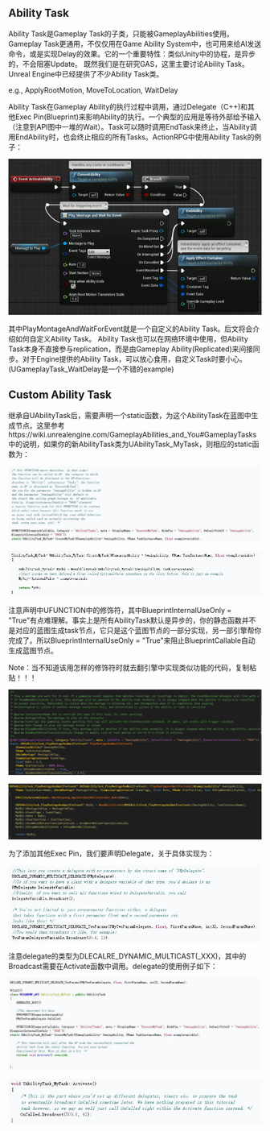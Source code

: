 ## Ability Task

Ability Task是Gameplay Task的子类，只能被GameplayAbilities使用。Gameplay Task更通用，不仅仅用在Game Ability System中，也可用来给AI发送命令，或是实现Delay的效果。它的一个重要特性：类似Unity中的协程，是异步的，不会阻塞Update。
既然我们是在研究GAS，这里主要讨论Ability Task。Unreal Engine中已经提供了不少Ability Task类。

e.g., ApplyRootMotion, MoveToLocation, WaitDelay

Ability Task在Gameplay Ability的执行过程中调用，通过Delegate（C++)和其他Exec Pin(Blueprint)来影响Ability的执行。一个典型的应用是等待外部给予输入（注意到API图中一堆的Wait）。Task可以随时调用EndTask来终止，当Ability调用EndAbility时，也会终止相应的所有Tasks。ActionRPG中使用Ability Task的例子：

![](PlayMontage.png)

其中PlayMontageAndWaitForEvent就是一个自定义的Ability Task。后文将会介绍如何自定义Ability Task。
Ability Task也可以在网络环境中使用，但Ability Task本身不直接参与replication，而是由Gameplay Ability(Replicated)来间接同步。对于Engine提供的Ability Task，可以放心食用，自定义Task时要小心。
(UGameplayTask_WaitDelay是一个不错的example)

## Custom Ability Task

继承自UAbilityTask后，需要声明一个static函数，为这个AbilityTask在蓝图中生成节点。这里参考https://wiki.unrealengine.com/GameplayAbilities_and_You#GameplayTasks
中的说明，如果你的新AbilityTask类为UAbilityTask_MyTask，则相应的static函数为：

![](Declaration.png)

![](implementation.png)


注意声明中UFUNCTION中的修饰符，其中BlueprintInternalUseOnly = "True"有点难理解。事实上是所有AbilityTask默认是异步的，你的静态函数并不是对应的蓝图生成task节点，它只是这个蓝图节点的一部分实现，另一部引擎帮你完成了。所以BlueprintInternalUseOnly = "True"来阻止BlueprintCallable自动生成蓝图节点。

Note：当不知道该用怎样的修饰符时就去翻引擎中实现类似功能的代码，复制粘贴！！！

![](RPGAbilityTask_PlayMontageAndWaitForEventh.png)

![](RPGAbilityTask_PlayMontageAndWaitForEvent.png)

为了添加其他Exec Pin，我们要声明Delegate，关于具体实现为：

![](Delegate.png)

注意delegate的类型为DLECALRE_DYNAMIC_MULTICAST(_XXX)，其中的Broadcast需要在Activate函数中调用。delegate的使用例子如下：

![](DelegateInTask.png)

![](BroadCastDelegate.png)